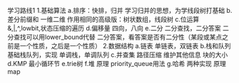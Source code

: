 学习路线1
1.基础算法
  a.排序：快排，归并
    学习归并的思想，为学线段树打基础
  b.差分前缀和
    一维二维
    作用相同的高级版：树状数组，线段树
  c.位运算
    &,|,^,lowbit,状态压缩的遍历
  d.偏移量 四向，八向
  e.二分
    二分查找，二分答案
    二分查找可以用lower_bound代替
    二分答案，看答案是否有二分性（某段或某点之前是一个性质，之后是一个性质）
2.数据结构
  a.链表
    单链表，双链表
  b.栈和队列
    基础栈队列，实现
    单调栈，单调队列
  c.并查集
    路径压缩
    维护其他信息
      块的大小
  d.KMP
    最小循环节
  e.trie树
  f.堆
    原理
    priority_queue用法
  g.哈希
    两种实现
    原理
    map
  
